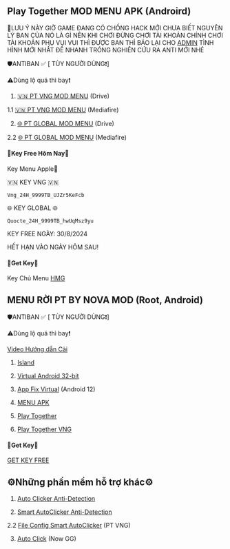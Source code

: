 Play Together MOD MENU APK (Androird)
-

📢LƯU Ý NÀY GIỜ GAME ĐANG CÓ CHỐNG HACK MỚI CHƯA BIẾT NGUYÊN LÝ BAN CỦA NÓ LÀ GÌ NÊN KHI CHƠI ĐỪNG CHƠI TÀI KHOẢN CHÍNH CHƠI TÀI KHOẢN PHỤ VUI VUI THÌ ĐƯỢC BAN THÌ BÁO LẠI CHO [ADMIN](https://t.me/hoanmegame) TÌNH HÌNH MỚI NHẤT ĐỂ NHANH TRÓNG NGHIÊN CỨU RA ANTI MỚI NHÉ

🛡️ANTIBAN ✅ [ TÙY NGƯỜI DÙNG❗]

⚠️Dùng lộ quá thì bay❗

1. [🇻🇳 PT VNG MOD MENU](https://drive.google.com/open?id=1FY0ihZGtRiAO8g3SG_yJ3QqXTcvF9XBa&usp=drive_copy) (Drive)

1.1 [🇻🇳 PT VNG MOD MENU](https://www.mediafire.com/file/rm8f8mmuzaltow1/PLAY+TOGETHER+VNG_2.06.1.apk/file) (Mediafire)

2. [🌐 PT GLOBAL MOD MENU](https://drive.google.com/open?id=1XgnjfP3cG818Ll516ZEtu1WVW41oCp0r&usp=drive_copy) (Drive)

2.2 [🌐 PT GLOBAL MOD MENU](https://www.mediafire.com/file/l3r1c7fg28zxx2g/PLAY+TOGETHER_2.06.2.apk/file) (Mediafire)

#### 🔑Key Free Hôm Nay🔑 

Key Menu Apple🍏

🇻🇳 KEY VNG 🇻🇳
```
Vng_24H_9999TB_UJZr5KeFcb
```
🌐 KEY GLOBAL 🌐
```
Quocte_24H_9999TB_hwUqMsz9yu
```
KEY FREE NGÀY: 30/8/2024

HẾT HẠN VÀO NGÀY HÔM SAU!

#### 🔑Get Key🔑

Key Chủ Menu [HMG](https://hmgteam.net/GETKEY/vipadminkey)

MENU RỜI PT BY NOVA MOD (Root, Android)
-
🛡️ANTIBAN ✅ [ TÙY NGƯỜI DÙNG❗]

⚠️Dùng lộ quá thì bay❗

[Video Hướng dẫn Cài](https://youtu.be/-kMpENr0hZ0?si=Etp31KFEHzCLtNrN)

1. [Island](https://play.google.com/store/apps/details?id=com.oasisfeng.island)

2. [Virtual Android 32-bit](https://www.mediafire.com/file/l3d6zwcrkounhzb/virtual+32bit.zip/file)

3. [App Fix Virtual](https://www.mediafire.com/file/q7ublftid3v0afj/App-Fix-Virtual.apk/file) (Android 12)

4. [MENU APK](https://www.mediafire.com/file/08u05yim9zvcx8i/MENY_R%25E1%25BB%259CI_PT_%2528NOVA_MOD%2529.apk/file)

5. [Play Together](https://play.google.com/store/apps/details?id=com.haegin.playtogether)

6. [Play Together VNG](https://play.google.com/store/apps/details?id=com.vng.playtogether)

#### 🔑Get Key🔑

[GET KEY FREE](https://nova.io.vn/getkey.php)

⚙️Những phần mềm hỗ trợ khác⚙️
-
1. [Auto Clicker Anti-Detection](https://www.mediafire.com/file/emsyldtsjej2vmb/Auto_Clicker_%255BAnti-Detection%255D.apk/file)

2. [Smart AutoClicker Anti-Detection](https://www.mediafire.com/file/fy42hwcwj3pr418/Smart_AutoClicker_%255BAnti-Detection%255D.apk/file)

2.2 [File Config Smart AutoClicker](https://www.mediafire.com/file/mt9j4mwkki1av7n/AUTO_CLICK_PT_MOD.zip/file) (PT VNG)

3. [Auto Click](https://play.google.com/store/apps/details?id=uit.quocnguyen.autoclicker) (Now GG)
